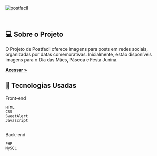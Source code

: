 
  

![postfacil](https://github.com/Sara01romao/galeria-post/assets/46323667/2cf63768-002f-41b0-a20f-f0acd0c4de5c)


<br>


## 💻  Sobre o Projeto

O Projeto de Postfacil oferece imagens para posts em redes sociais, organizadas por datas comemorativas. Inicialmente, estão disponíveis imagens para o Dia das Mães, Páscoa e Festa Junina.

<a href="https://sara01romao.github.io/galeria-post"><strong>Acessar »</strong></a>

 
  

## :rocket: Tecnologias Usadas
Front-end 
```
HTML
CSS
SweetAlert
Javascript


```
Back-end 
```
PHP
MySQL


```


